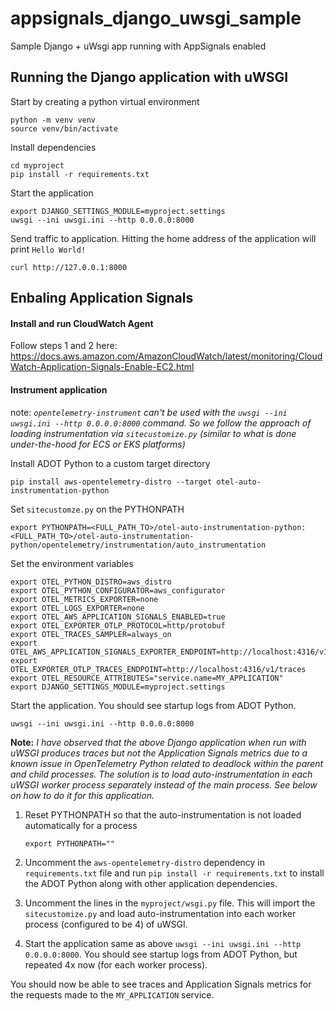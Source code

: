 # appsignals_django_uwsgi_sample
Sample Django + uWsgi app running with AppSignals enabled

## Running the Django application with uWSGI
Start by creating a python virtual environment
```
python -m venv venv
source venv/bin/activate
```

Install dependencies
```
cd myproject
pip install -r requirements.txt
```

Start the application
```
export DJANGO_SETTINGS_MODULE=myproject.settings
uwsgi --ini uwsgi.ini --http 0.0.0.0:8000
```

Send traffic to application. Hitting the home address of the application will print `Hello World!`
```
curl http://127.0.0.1:8000
```

## Enbaling Application Signals

#### Install and run CloudWatch Agent 

Follow steps 1 and 2 here: https://docs.aws.amazon.com/AmazonCloudWatch/latest/monitoring/CloudWatch-Application-Signals-Enable-EC2.html

#### Instrument application

note: *`opentelemetry-instrument` can't be used with the `uwsgi --ini uwsgi.ini --http 0.0.0.0:8000` command. So we follow the approach of loading instrumentation via `sitecustomize.py` (similar to what is done under-the-hood for ECS or EKS platforms)*

Install ADOT Python to a custom target directory
```
pip install aws-opentelemetry-distro --target otel-auto-instrumentation-python
```

Set `sitecustomze.py` on the PYTHONPATH
```
export PYTHONPATH=<FULL_PATH_TO>/otel-auto-instrumentation-python:<FULL_PATH_TO>/otel-auto-instrumentation-python/opentelemetry/instrumentation/auto_instrumentation
```

Set the environment variables
```
export OTEL_PYTHON_DISTRO=aws_distro
export OTEL_PYTHON_CONFIGURATOR=aws_configurator
export OTEL_METRICS_EXPORTER=none
export OTEL_LOGS_EXPORTER=none
export OTEL_AWS_APPLICATION_SIGNALS_ENABLED=true
export OTEL_EXPORTER_OTLP_PROTOCOL=http/protobuf
export OTEL_TRACES_SAMPLER=always_on
export OTEL_AWS_APPLICATION_SIGNALS_EXPORTER_ENDPOINT=http://localhost:4316/v1/metrics
export OTEL_EXPORTER_OTLP_TRACES_ENDPOINT=http://localhost:4316/v1/traces
export OTEL_RESOURCE_ATTRIBUTES="service.name=MY_APPLICATION"
export DJANGO_SETTINGS_MODULE=myproject.settings
```

Start the application. You should see startup logs from ADOT Python.
```
uwsgi --ini uwsgi.ini --http 0.0.0.0:8000
```

**Note:** *I have observed that the above Django application when run with uWSGI produces traces but not the Application Signals metrics due to a known issue in OpenTelemetry Python related to deadlock within the parent and child processes.
The solution is to load auto-instrumentation in each uWSGI worker process separately instead of the main process. See below on how to do it for this application.*

1. Reset PYTHONPATH so that the auto-instrumentation is not loaded automatically for a process
   ```
   export PYTHONPATH=""
   ```

2. Uncomment the `aws-opentelemetry-distro` dependency in `requirements.txt` file and run `pip install -r requirements.txt` to install the ADOT Python along with other application dependencies.

3. Uncomment the lines in the `myproject/wsgi.py` file. This will import the `sitecustomize.py` and load auto-instrumentation into each worker process (configured to be 4) of uWSGI.

4. Start the application same as above `uwsgi --ini uwsgi.ini --http 0.0.0.0:8000`. You should see startup logs from ADOT Python, but repeated 4x now (for each worker process).

You should now be able to see traces and Application Signals metrics for the requests made to the `MY_APPLICATION` service.



